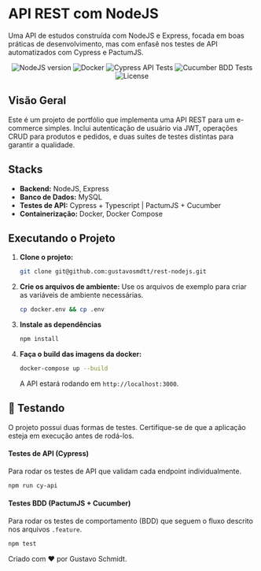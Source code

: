 # API REST com NodeJS

Uma API de estudos construída com NodeJS e Express, focada em boas práticas de desenvolvimento, mas com enfasê nos testes de API automatizados com Cypress e PactumJS.

<p align="center">
  <img src="https://img.shields.io/badge/Node.js-20+-brightgreen?logo=node.js" alt="NodeJS version">
  <img src="https://img.shields.io/badge/Docker-Enabled-blue?logo=docker" alt="Docker">
  <img src="https://img.shields.io/badge/API%20Tests-Cypress-informational?logo=cypress" alt="Cypress API Tests">
  <img src="https://img.shields.io/badge/BDD%20Tests-Cucumber-28a745?logo=cucumber" alt="Cucumber BDD Tests">
  <img src="https://img.shields.io/badge/License-ISC-lightgrey" alt="License">
</p>

## Visão Geral

Este é um projeto de portfólio que implementa uma API REST para um e-commerce simples. Inclui autenticação de usuário via JWT, operações CRUD para produtos e pedidos, e duas suítes de testes distintas para garantir a qualidade.

## Stacks

-   **Backend:** NodeJS, Express
-   **Banco de Dados:** MySQL
-   **Testes de API:** Cypress + Typescript | PactumJS + Cucumber
-   **Containerização:** Docker, Docker Compose

## Executando o Projeto

1.  **Clone o projeto:**
    ```bash
    git clone git@github.com:gustavosmdtt/rest-nodejs.git
    ```
2.  **Crie os arquivos de ambiente:**
    Use os arquivos de exemplo para criar as variáveis de ambiente necessárias.
    ```bash
    cp docker.env && cp .env
    ```
3. **Instale as dependências**
    ```bash
    npm install
    ```
4.  **Faça o build das imagens da docker:**
    ```bash
    docker-compose up --build
    ```
    A API estará rodando em `http://localhost:3000`.

## 🧪 Testando

O projeto possui duas formas de testes. Certifique-se de que a aplicação esteja em execução antes de rodá-los.

#### Testes de API (Cypress)

Para rodar os testes de API que validam cada endpoint individualmente.

```bash
npm run cy-api
```

#### Testes BDD (PactumJS + Cucumber)

Para rodar os testes de comportamento (BDD) que seguem o fluxo descrito nos arquivos `.feature`.

```bash
npm test
```

Criado com ♥️ por Gustavo Schmidt.
